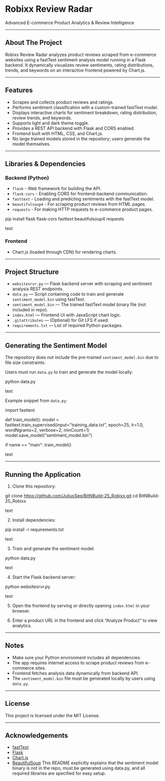 # Robixx Review Radar

Advanced E-commerce Product Analytics & Review Intelligence

---

## About The Project

Robixx Review Radar analyzes product reviews scraped from e-commerce websites using a fastText sentiment analysis model running in a Flask backend. It dynamically visualizes review sentiments, rating distributions, trends, and keywords on an interactive frontend powered by Chart.js.

---

## Features

- Scrapes and collects product reviews and ratings.
- Performs sentiment classification with a custom-trained fastText model.
- Displays interactive charts for sentiment breakdown, rating distribution, review trends, and keywords.
- Supports light and dark theme toggle.
- Provides a REST API backend with Flask and CORS enabled.
- Frontend built with HTML, CSS, and Chart.js.
- No large trained models stored in the repository; users generate the model themselves.

---

## Libraries & Dependencies

### Backend (Python)

- `flask` - Web framework for building the API.
- `flask-cors` - Enabling CORS for frontend-backend communication.
- `fasttext` - Loading and predicting sentiments with the fastText model.
- `beautifulsoup4` - For scraping product reviews from HTML pages.
- `requests` - For making HTTP requests to e-commerce product pages.

pip install flask flask-cors fasttext beautifulsoup4 requests

text

### Frontend

- Chart.js (loaded through CDN) for rendering charts.

---

## Project Structure

- `websitesrvr.py` — Flask backend server with scraping and sentiment analysis REST endpoints.
- `data.py` — Script containing code to train and generate `sentiment_model.bin` using fastText.
- `sentiment_model.bin` — The trained fastText model binary file (not included in repo).
- `index.html` — Frontend UI with JavaScript chart logic.
- `.gitattributes` — (Optional) for Git LFS if used.
- `requirements.txt` — List of required Python packages.

---

## Generating the Sentiment Model

The repository does not include the pre-trained `sentiment_model.bin` due to file size constraints.

Users must run `data.py` to train and generate the model locally:

python data.py

text

Example snippet from `data.py`:

import fasttext

def train_model():
model = fasttext.train_supervised(input="training_data.txt", epoch=25, lr=1.0, wordNgrams=2, verbose=2, minCount=1)
model.save_model("sentiment_model.bin")

if name == "main":
train_model()

text

---

## Running the Application

1. Clone this repository:

git clone https://github.com/JuliusSeq/BitNBuild-25_Robixx.git
cd BitNBuild-25_Robixx

text

2. Install dependencies:

pip install -r requirements.txt

text

3. Train and generate the sentiment model:

python data.py

text

4. Start the Flask backend server:

python websitesrvr.py

text

5. Open the frontend by serving or directly opening `index.html` in your browser.

6. Enter a product URL in the frontend and click “Analyze Product” to view analytics.

---

## Notes

- Make sure your Python environment includes all dependencies.
- The app requires internet access to scrape product reviews from e-commerce sites.
- Frontend fetches analysis data dynamically from backend API.
- The `sentiment_model.bin` file must be generated locally by users using `data.py`.

---

## License

This project is licensed under the MIT License.

---

## Acknowledgements

- [fastText](https://fasttext.cc/)
- [Flask](https://flask.palletsprojects.com/)
- [Chart.js](https://www.chartjs.org/)
- [BeautifulSoup](https://www.crummy.com/software/BeautifulSoup/)
This README explicitly explains that the sentiment model binary is not in the repo, must be generated using data.py, and all required libraries are specified for easy setup.
